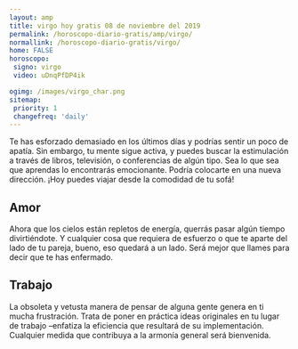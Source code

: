 ```yaml
---
layout: amp
title: virgo hoy gratis 08 de noviembre del 2019 
permalink: /horoscopo-diario-gratis/amp/virgo/
normallink: /horoscopo-diario-gratis/virgo/
home: FALSE
horoscopo:
 signo: virgo
 video: uDnqPfDP4ik

ogimg: /images/virgo_char.png
sitemap:
 priority: 1
 changefreq: 'daily'
---
```



Te has esforzado demasiado en los últimos días y podrías sentir un poco de apatía. Sin embargo, tu mente sigue activa, y puedes buscar la estimulación a través de libros, televisión, o conferencias de algún tipo. Sea lo que sea que aprendas lo encontrarás emocionante. Podría colocarte en una nueva dirección. ¡Hoy puedes viajar desde la comodidad de tu sofá!

## Amor

Ahora que los cielos están repletos de energía, querrás pasar algún tiempo divirtiéndote. Y cualquier cosa que requiera de esfuerzo o que te aparte del lado de tu pareja, bueno, eso quedará a un lado. Será mejor que llames para decir que te has enfermado.

## Trabajo

La obsoleta y vetusta manera de pensar de alguna gente genera en ti mucha frustración. Trata de poner en práctica ideas originales en tu lugar de trabajo –enfatiza la eficiencia que resultará de su implementación. Cualquier medida que contribuya a la armonía general será bienvenida.